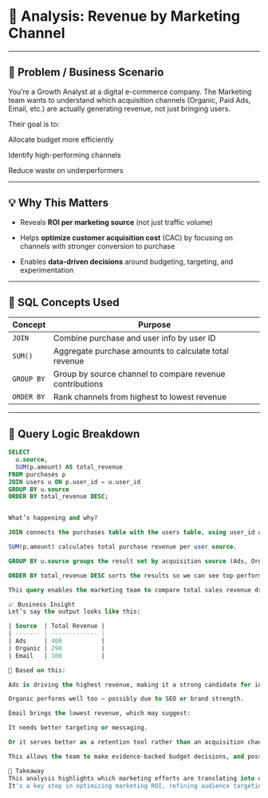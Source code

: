# 🎯 Analysis: Revenue by Marketing Channel

---

## 🧠 Problem / Business Scenario
You’re a Growth Analyst at a digital e-commerce company.
The Marketing team wants to understand which acquisition channels (Organic, Paid Ads, Email, etc.) are actually generating revenue, not just bringing users.

Their goal is to:

Allocate budget more efficiently

Identify high-performing channels

Reduce waste on underperformers

---

## 💡 Why This Matters

- Reveals **ROI per marketing source** (not just traffic volume)

- Helps **optimize customer acquisition cost** (CAC) by focusing on channels with stronger conversion to purchase

- Enables **data-driven decisions** around budgeting, targeting, and experimentation

---

## 🧰 SQL Concepts Used

| Concept    | Purpose                                                  |
| ---------- | -------------------------------------------------------- |
| `JOIN`     | Combine purchase and user info by user ID                |
| `SUM()`    | Aggregate purchase amounts to calculate total revenue    |
| `GROUP BY` | Group by source channel to compare revenue contributions |
| `ORDER BY` | Rank channels from highest to lowest revenue             |

---

## 🧪 Query Logic Breakdown

```sql
SELECT 
  u.source,
  SUM(p.amount) AS total_revenue 
FROM purchases p
JOIN users u ON p.user_id = u.user_id
GROUP BY u.source
ORDER BY total_revenue DESC;


What’s happening and why?

JOIN connects the purchases table with the users table, using user_id as a foreign key.

SUM(p.amount) calculates total purchase revenue per user source.

GROUP BY u.source groups the result set by acquisition source (Ads, Organic, Email).

ORDER BY total_revenue DESC sorts the results so we can see top-performing channels first.

This query enables the marketing team to compare total sales revenue driven by each source.

📈 Business Insight
Let’s say the output looks like this:

| Source  | Total Revenue |
| ------- | ------------- |
| Ads     | 400           |
| Organic | 290           |
| Email   | 100           |

🧠 Based on this:

Ads is driving the highest revenue, making it a strong candidate for increased ad spend.

Organic performs well too — possibly due to SEO or brand strength.

Email brings the lowest revenue, which may suggest:

It needs better targeting or messaging.

Or it serves better as a retention tool rather than an acquisition channel.

This allows the team to make evidence-backed budget decisions, and possibly experiment further by improving underperforming sources or doubling down on winners.

🔑 Takeaway
This analysis highlights which marketing efforts are translating into dollars — not just signups.
It's a key step in optimizing marketing ROI, refining audience targeting, and scaling only what’s proven to work.
